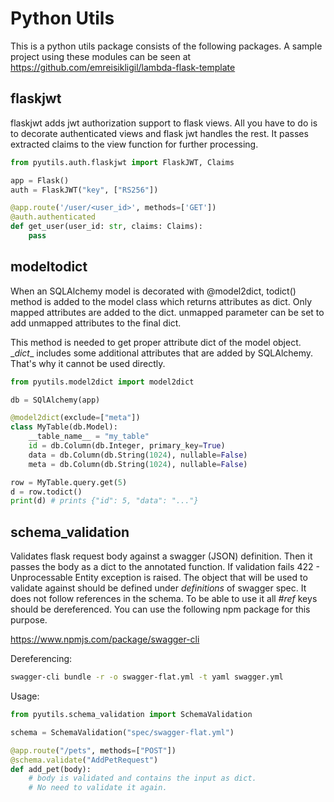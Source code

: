 # Python Utils

This is a python utils package consists of the following packages. A sample project using these modules can be seen at https://github.com/emreisikligil/lambda-flask-template

## flaskjwt

flaskjwt adds jwt authorization support to flask views. All you have to do is to decorate authenticated views and flask jwt handles the rest. It passes extracted claims to the view function for further processing.

```python
from pyutils.auth.flaskjwt import FlaskJWT, Claims

app = Flask()
auth = FlaskJWT("key", ["RS256"])

@app.route('/user/<user_id>', methods=['GET'])
@auth.authenticated
def get_user(user_id: str, claims: Claims):
    pass
```

## modeltodict

When an SQLAlchemy model is decorated with @model2dict, todict() method is added to the model class which returns attributes as dict. Only mapped attributes are added to the dict. unmapped parameter can be set to add unmapped attributes to the final dict. 

This method is needed to get proper attribute dict of the model object. \__dict__ includes some additional attributes that are added by SQLAlchemy. That's why it cannot be used directly.

```python
from pyutils.model2dict import model2dict

db = SQlAlchemy(app)

@model2dict(exclude=["meta"])
class MyTable(db.Model):
    __table_name__ = "my_table"
    id = db.Column(db.Integer, primary_key=True)
    data = db.Column(db.String(1024), nullable=False)
    meta = db.Column(db.String(1024), nullable=False)

row = MyTable.query.get(5)
d = row.todict()
print(d) # prints {"id": 5, "data": "..."}
```

## schema_validation

Validates flask request body against a swagger (JSON) definition. Then it passes the body as a dict to the annotated function. If validation fails 422 - Unprocessable Entity exception is raised. The object that will be used to validate against should be defined under *definitions* of swagger spec. It does not follow references in the schema. To be able to use it all *#ref* keys should be dereferenced. You can use the following npm package for this purpose.

https://www.npmjs.com/package/swagger-cli

Dereferencing:
```sh
swagger-cli bundle -r -o swagger-flat.yml -t yaml swagger.yml
```

Usage:
```python
from pyutils.schema_validation import SchemaValidation

schema = SchemaValidation("spec/swagger-flat.yml")

@app.route("/pets", methods=["POST"])
@schema.validate("AddPetRequest")
def add_pet(body): 
    # body is validated and contains the input as dict. 
    # No need to validate it again.

```